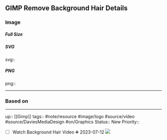 ## GIMP Remove Background Hair Details

### Image

##### Full Size



##### SVG

svg:: 

##### PNG

png:: 

---
### Based on



---

up:: [[Gimp]]
tags:: #note/resource #image/logo #source/video #source/DaviesMediaDesign  #on/Graphics 
Status:: New
Priority:: 

- [ ] Watch Background Hair Video ➕ 2023-07-12
![](https://youtu.be/-BvRuW7wR2Y)